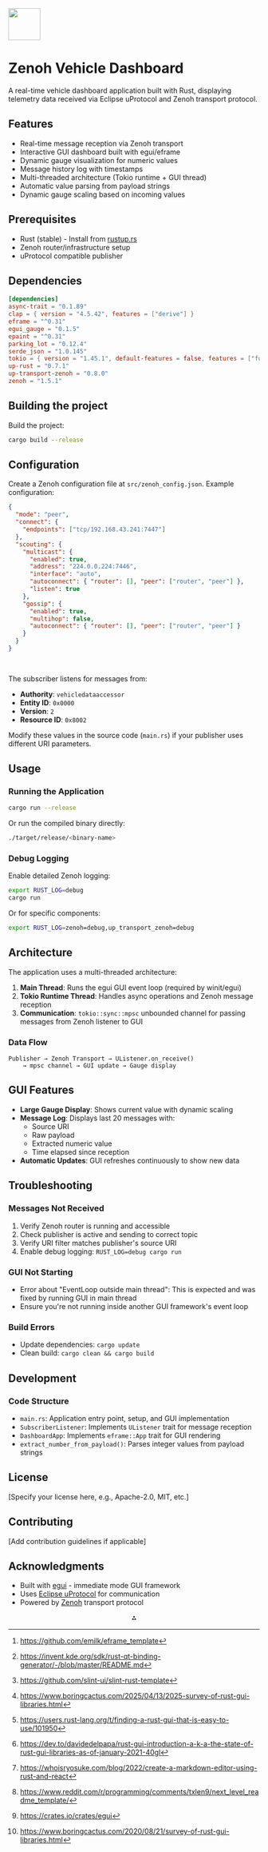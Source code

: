 <img src="https://r2cdn.perplexity.ai/pplx-full-logo-primary-dark%402x.png" style="height:64px;margin-right:32px"/>

# Zenoh Vehicle Dashboard

A real-time vehicle dashboard application built with Rust, displaying telemetry data received via Eclipse uProtocol and Zenoh transport protocol.

## Features

- Real-time message reception via Zenoh transport
- Interactive GUI dashboard built with egui/eframe
- Dynamic gauge visualization for numeric values
- Message history log with timestamps
- Multi-threaded architecture (Tokio runtime + GUI thread)
- Automatic value parsing from payload strings
- Dynamic gauge scaling based on incoming values


## Prerequisites

- Rust (stable) - Install from [rustup.rs](https://rustup.rs/)
- Zenoh router/infrastructure setup
- uProtocol compatible publisher


## Dependencies

```toml
[dependencies]
async-trait = "0.1.89"
clap = { version = "4.5.42", features = ["derive"] }
eframe = "^0.31"
egui_gauge = "0.1.5"
epaint = "^0.31"
parking_lot = "0.12.4"
serde_json = "1.0.145"
tokio = { version = "1.45.1", default-features = false, features = ["full"] }
up-rust = "0.7.1"
up-transport-zenoh = "0.8.0"
zenoh = "1.5.1"
```


## Building the project

Build the project:
```bash
cargo build --release
```


## Configuration

Create a Zenoh configuration file at `src/zenoh_config.json`. Example configuration:

```json
{
  "mode": "peer",
  "connect": {
    "endpoints": ["tcp/192.168.43.241:7447"]
  },
  "scouting": {
    "multicast": {
      "enabled": true,
      "address": "224.0.0.224:7446",
      "interface": "auto",
      "autoconnect": { "router": [], "peer": ["router", "peer"] },
      "listen": true
    },
    "gossip": {
      "enabled": true,
      "multihop": false,
      "autoconnect": { "router": [], "peer": ["router", "peer"] }
    }
  }
}
 
 
```

The subscriber listens for messages from:

- **Authority**: `vehicledataaccessor`
- **Entity ID**: `0x0000`
- **Version**: `2`
- **Resource ID**: `0x8002`

Modify these values in the source code (`main.rs`) if your publisher uses different URI parameters.

## Usage

### Running the Application

```bash
cargo run --release
```

Or run the compiled binary directly:

```bash
./target/release/<binary-name>
```

### Debug Logging

Enable detailed Zenoh logging:

```bash
export RUST_LOG=debug
cargo run
```

Or for specific components:

```bash
export RUST_LOG=zenoh=debug,up_transport_zenoh=debug
```


## Architecture

The application uses a multi-threaded architecture:

1. **Main Thread**: Runs the egui GUI event loop (required by winit/egui)
2. **Tokio Runtime Thread**: Handles async operations and Zenoh message reception
3. **Communication**: `tokio::sync::mpsc` unbounded channel for passing messages from Zenoh listener to GUI

### Data Flow

```
Publisher → Zenoh Transport → UListener.on_receive() 
    → mpsc channel → GUI update → Gauge display
```


## GUI Features

- **Large Gauge Display**: Shows current value with dynamic scaling
- **Message Log**: Displays last 20 messages with:
    - Source URI
    - Raw payload
    - Extracted numeric value
    - Time elapsed since reception
- **Automatic Updates**: GUI refreshes continuously to show new data


## Troubleshooting

### Messages Not Received

1. Verify Zenoh router is running and accessible
2. Check publisher is active and sending to correct topic
3. Verify URI filter matches publisher's source URI
4. Enable debug logging: `RUST_LOG=debug cargo run`

### GUI Not Starting

- Error about "EventLoop outside main thread": This is expected and was fixed by running GUI in main thread
- Ensure you're not running inside another GUI framework's event loop


### Build Errors

- Update dependencies: `cargo update`
- Clean build: `cargo clean && cargo build`


## Development

### Code Structure

- `main.rs`: Application entry point, setup, and GUI implementation
- `SubscriberListener`: Implements `UListener` trait for message reception
- `DashboardApp`: Implements `eframe::App` trait for GUI rendering
- `extract_number_from_payload()`: Parses integer values from payload strings


## License

[Specify your license here, e.g., Apache-2.0, MIT, etc.]

## Contributing

[Add contribution guidelines if applicable]

## Acknowledgments

- Built with [egui](https://github.com/emilk/egui) - immediate mode GUI framework
- Uses [Eclipse uProtocol](https://github.com/eclipse-uprotocol) for communication
- Powered by [Zenoh](https://zenoh.io/) transport protocol
<span style="display:none">[^1][^10][^2][^3][^4][^5][^6][^7][^8][^9]</span>

<div align="center">⁂</div>

[^1]: https://github.com/emilk/eframe_template

[^2]: https://github.com/slint-ui/slint-rust-template

[^3]: https://www.boringcactus.com/2025/04/13/2025-survey-of-rust-gui-libraries.html

[^4]: https://users.rust-lang.org/t/finding-a-rust-gui-that-is-easy-to-use/101950

[^5]: https://dev.to/davidedelpapa/rust-gui-introduction-a-k-a-the-state-of-rust-gui-libraries-as-of-january-2021-40gl

[^6]: https://whoisryosuke.com/blog/2022/create-a-markdown-editor-using-rust-and-react

[^7]: https://www.reddit.com/r/programming/comments/txlen9/next_level_readme_template/

[^8]: https://crates.io/crates/egui

[^9]: https://www.boringcactus.com/2020/08/21/survey-of-rust-gui-libraries.html

[^10]: https://invent.kde.org/sdk/rust-qt-binding-generator/-/blob/master/README.md

